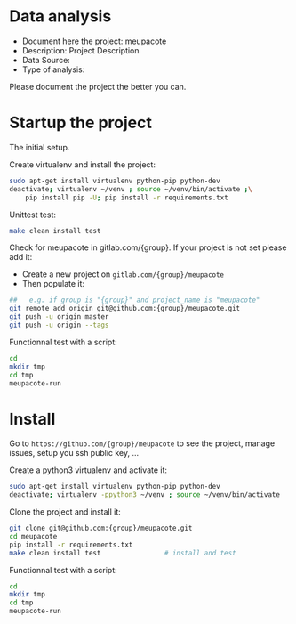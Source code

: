 # Data analysis
- Document here the project: meupacote
- Description: Project Description
- Data Source:
- Type of analysis:

Please document the project the better you can.

# Startup the project

The initial setup.

Create virtualenv and install the project:
```bash
sudo apt-get install virtualenv python-pip python-dev
deactivate; virtualenv ~/venv ; source ~/venv/bin/activate ;\
    pip install pip -U; pip install -r requirements.txt
```

Unittest test:
```bash
make clean install test
```

Check for meupacote in gitlab.com/{group}.
If your project is not set please add it:

- Create a new project on `gitlab.com/{group}/meupacote`
- Then populate it:

```bash
##   e.g. if group is "{group}" and project_name is "meupacote"
git remote add origin git@github.com:{group}/meupacote.git
git push -u origin master
git push -u origin --tags
```

Functionnal test with a script:

```bash
cd
mkdir tmp
cd tmp
meupacote-run
```

# Install

Go to `https://github.com/{group}/meupacote` to see the project, manage issues,
setup you ssh public key, ...

Create a python3 virtualenv and activate it:

```bash
sudo apt-get install virtualenv python-pip python-dev
deactivate; virtualenv -ppython3 ~/venv ; source ~/venv/bin/activate
```

Clone the project and install it:

```bash
git clone git@github.com:{group}/meupacote.git
cd meupacote
pip install -r requirements.txt
make clean install test                # install and test
```
Functionnal test with a script:

```bash
cd
mkdir tmp
cd tmp
meupacote-run
```
